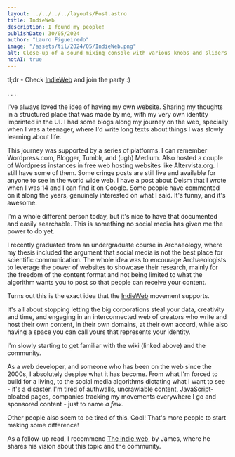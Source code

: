```yaml
---
layout: ../../../../layouts/Post.astro
title: IndieWeb
description: I found my people!
publishDate: 30/05/2024
author: "Lauro Figueiredo"
image: "/assets/til/2024/05/IndieWeb.png"
alt: Close-up of a sound mixing console with various knobs and sliders. The text overlaid reads, "Control you don't typically find in social media," with the website "indieweb.org" displayed in the bottom right corner.
notAI: true
---
```


tl;dr - Check <a href="https://indieweb.org/" target="_blank">IndieWeb</a> and join the party :)

.
.
.

I've always loved the idea of having my own website. Sharing my thoughts in a structured place that was made by me, with my very own identity imprinted in the UI.
I had some blogs along my journey on the web, specially when I was a teenager, where I'd write long texts about things I was slowly learning about life.

This journey was supported by a series of platforms. I can remember Wordpress.com, Blogger, Tumblr, and (ugh) Medium. Also hosted a couple of Wordpress instances in free web hosting websites
like Altervista.org. I still have some of them. Some cringe posts are still live and available for anyone to see in the world wide web. I have a post about Deism that I wrote
when I was 14 and I can find it on Google. Some people have commented on it along the years, genuinely interested on what I said. It's funny, and it's awesome.

I'm a whole different person today, but it's nice to have that documented and easily searchable. This is something no social media has given me the power to do yet.

I recently graduated from an undergraduate course in Archaeology, where my thesis included the argument that social media is not the best place for scientific communication. The whole idea was to encourage Archaeologists to leverage the power of websites to showcase their research, mainly for the freedom of the content format and not being limited to what the algorithm wants you to post so that people can receive your content.

Turns out this is the exact idea that the <a href="https://indieweb.org/" target="_blank">IndieWeb</a>   movement supports.

It's all about stopping letting the big corporations steal your data, creativity and time, and engaging
in an interconnected web of creators who write and host their own content, in their own domains, at
their own accord, while also having a space you can call yours that represents your identity.

I'm slowly starting to get familiar with the wiki (linked above) and the community.

As a web developer, and someone who has been on the web since the 2000s, I absolutely despise what
it has become. From what I'm forced to build for a living, to the social media algorithms dictating 
what I want to see - it's a disaster. I'm tired of authwalls, uncrawlable content, JavaScript-bloated pages, companies tracking my movements everywhere I go and sponsored content - just to name *a few*.

Other people also seem to be tired of this. Cool! That's more people to start making some difference!

As a follow-up read, I recommend [The indie web](https://jamesg.blog/2024/01/27/the-indie-web/), by James, where he shares his vision about this topic and the community.